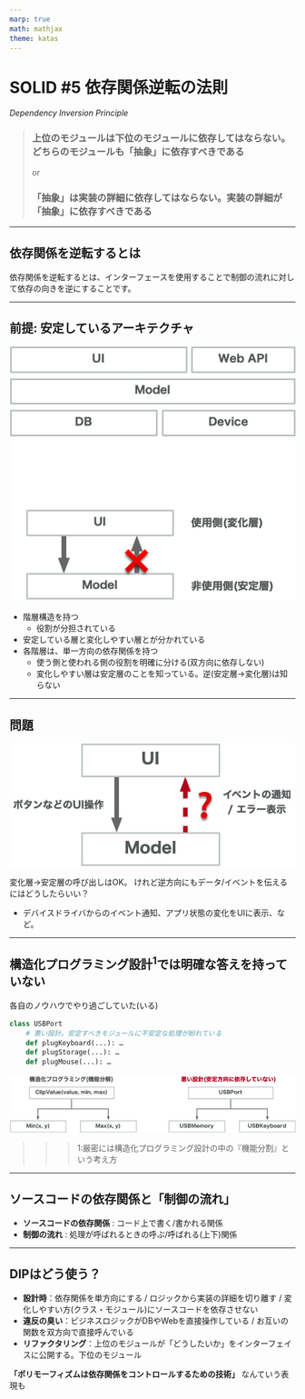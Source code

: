```yaml
---
marp: true
math: mathjax
theme: katas
---
```

<!-- 
size: 16:9
paginate: true
-->
<!-- header: 勉強会# ― エンジニアとしての解像度を高めるための勉強会-->

# SOLID #5 依存関係逆転の法則
_Dependency Inversion Principle_

> ### 上位のモジュールは下位のモジュールに依存してはならない。どちらのモジュールも「抽象」に依存すべきである
> or
> ### 「抽象」は実装の詳細に依存してはならない。実装の詳細が「抽象」に依存すべきである

<!-- オブジェクト指向らしさを決定的に示すことのできる象徴的な原則。 -->
<!-- 石畑清著の、コンピュータ科学を学ぶものにとってバイブルと呼ばれる書籍『アルゴリズムとデータ構造』まえがきにこんな記述がある。
「良いアルゴリズムの巧妙なトリックを学んで快い驚きを感ずることは，プログラミングを学ぶ意欲をかきたてる何よりの刺激となろう」
今回のDIPは、構造化プログラミングで明確な答えを持てなかった、依存関係の方向を整えるための方法について巧妙なトリックを与え、皆さんに快い驚きを提供すると思います -->

---

## 依存関係を逆転するとは

依存関係を逆転するとは、インターフェースを使用することで制御の流れに対して依存の向きを逆にすることです。


---

## 前提: 安定しているアーキテクチャ

![bg 90% right:31%](assets/05-dip-goodarch.png)

* 階層構造を持つ
    * 役割が分担されている
* 安定している層と変化しやすい層とが分かれている
* 各階層は、単一方向の依存関係を持つ
    * 使う側と使われる側の役割を明確に分ける(双方向に依存しない)
    * 変化しやすい層は安定層のことを知っている。逆(安定層→変化層)は知らない

<!-- 階層構造の例： UI/ビジネスロジック/データベース、MVC、共通部/機種依存部 -->


<!-- お互いに知っていると、循環参照の輪に入ってしまい容易に差し替えができなくなる -->

---

## 問題

![bg contain right:43%](assets/05-dip-howtoknow.png)

変化層→安定層の呼び出しはOK。
けれど逆方向にもデータ/イベントを伝えるにはどうしたらいい？

* デバイスドライバからのイベント通知、アプリ状態の変化をUIに表示、など。

<!-- グローバル変数を用意する？惜しい。 -->

---

## 構造化プログラミング設計$^1$では明確な答えを持っていない

各自のノウハウでやり過ごしていた(いる)

```py
class USBPort
    # 悪い設計。安定すべきモジュールに不安定な処理が紛れている
    def plugKeyboard(...): …
    def plugStorage(...): …
    def plugMouse(...): …
```
![center contain](assets/05-dip-structured.png)

>>> 1:厳密には構造化プログラミング設計の中の『機能分割』という考え方

<!-- 構造化プログラミングでは機能を細かく分割していき、ツリー型のトップダウン構造を構成する。これ自体は違和感のない自然な考え方。
しかし、その機能呼び出しの際に、実質的に上位構造(安定している層)の正しさが下位の実態の動作に依存してしまう問題について、構造化プログラミングは明確な答えを持っていなかった -->

<!-- 左側の構造は構造化の方法でも良い場合。min/maxはどちらも仕様がブレることはありえない。そしてこれ以上分けられることはない非常に安定した構造になっている。この場合は使っている上位が依存するのは問題ない -->
<!-- ところが右側を同じ構造で考えると問題が出てくる。USBポートという汎用的な通信端子からUSBメモリーにデータを送る状況で、USBポートが数あるメーカーの１つのUSBメモリーの具体的な実装を知っているのは、安定しているはずのUSBポートでいちいちソースを書き換えないといけなくなってしまう。
これをどうしたら良いか、構造化プログラミングでは答えを持っていなかった -->

---
 
## ソースコードの依存関係と「制御の流れ」
 
* **ソースコードの依存関係** : コード上で書く/書かれる関係
* **制御の流れ** : 処理が呼ばれるときの呼ぶ/呼ばれる(上下)関係
 
---

## DIPはどう使う？

* **設計時**：依存関係を単方向にする / ロジックから実装の詳細を切り離す / 変化しやすい方(クラス・モジュール)にソースコードを依存させない
* **違反の臭い**：ビジネスロジックがDBやWebを直接操作している / お互いの関数を双方向で直接呼んでいる
* **リファクタリング**：上位のモジュールが「どうしたいか」をインターフェイスに公開する。下位のモジュール
 
**「ポリモーフィズムは依存関係をコントロールするための技術」** なんていう表現も
 